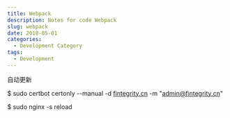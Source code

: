 ```yaml
---
title: Webpack
description: Notes for code Webpack
slug: webpack
date: 2018-05-01
categories:
  - Development Category
tags:
  - Development
---
```


自动更新

$ sudo certbot certonly --manual -d [fintegrity.cn](http://fintegrity.cn/) -m "admin@fintegrity.cn"

$ sudo nginx -s reload